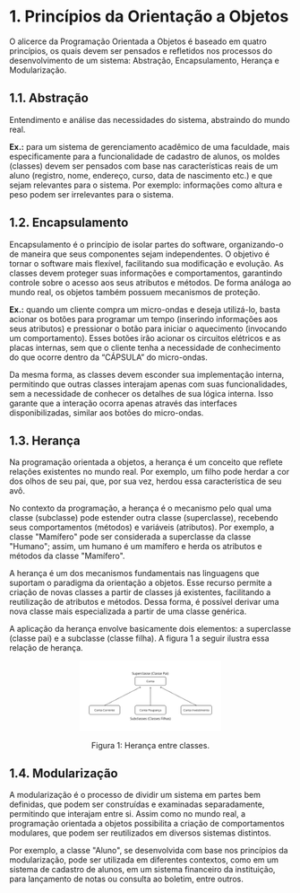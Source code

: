 # 1. Princípios da Orientação a Objetos

O alicerce da Programação Orientada a Objetos é baseado em quatro princípios, os quais devem ser pensados e refletidos nos processos do desenvolvimento de um sistema: Abstração, Encapsulamento, Herança e Modularização.

## 1.1. Abstração

Entendimento e análise das necessidades do sistema, abstraindo do mundo real.

**Ex.:** para um sistema de gerenciamento acadêmico de uma faculdade, mais especificamente para a funcionalidade de cadastro de alunos, os moldes (classes) devem ser pensados com base nas características reais de um aluno (registro, nome, endereço, curso, data de nascimento etc.) e que sejam relevantes para o sistema. Por exemplo: informações como altura e peso podem ser irrelevantes para o sistema.

## 1.2. Encapsulamento

Encapsulamento é o princípio de isolar partes do software, organizando-o de maneira que seus componentes sejam independentes. O objetivo é tornar o software mais flexível, facilitando sua modificação e evolução. As classes devem proteger suas informações e comportamentos, garantindo controle sobre o acesso aos seus atributos e métodos. De forma análoga ao mundo real, os objetos também possuem mecanismos de proteção.

**Ex.:** quando um cliente compra um micro-ondas e deseja utilizá-lo, basta acionar os botões para programar um tempo (inserindo informações aos seus atributos) e pressionar o botão para iniciar o aquecimento (invocando um comportamento). Esses botões irão acionar os circuitos elétricos e as placas internas, sem que o cliente tenha a necessidade de conhecimento do que ocorre dentro da “CÁPSULA” do micro-ondas.

Da mesma forma, as classes devem esconder sua implementação interna, permitindo que outras classes interajam apenas com suas funcionalidades, sem a necessidade de conhecer os detalhes de sua lógica interna. Isso garante que a interação ocorra apenas através das interfaces disponibilizadas, similar aos botões do micro-ondas.

## 1.3. Herança

Na programação orientada a objetos, a herança é um conceito que reflete relações existentes no mundo real. Por exemplo, um filho pode herdar a cor dos olhos de seu pai, que, por sua vez, herdou essa característica de seu avô.

No contexto da programação, a herança é o mecanismo pelo qual uma classe (subclasse) pode estender outra classe (superclasse), recebendo seus comportamentos (métodos) e variáveis (atributos). Por exemplo, a classe "Mamífero" pode ser considerada a superclasse da classe "Humano"; assim, um humano é um mamífero e herda os atributos e métodos da classe "Mamífero".

A herança é um dos mecanismos fundamentais nas linguagens que suportam o paradigma da orientação a objetos. Esse recurso permite a criação de novas classes a partir de classes já existentes, facilitando a reutilização de atributos e métodos. Dessa forma, é possível derivar uma nova classe mais especializada a partir de uma classe genérica.

A aplicação da herança envolve basicamente dois elementos: a superclasse (classe pai) e a subclasse (classe filha). A figura 1 a seguir ilustra essa relação de herança.

<div align="center">
    <img src="../imgs/heranca.png" width="50%"/>
    <p>Figura 1: Herança entre classes.</p>
</div>

## 1.4. Modularização

A modularização é o processo de dividir um sistema em partes bem definidas, que podem ser construídas e examinadas separadamente, permitindo que interajam entre si. Assim como no mundo real, a programação orientada a objetos possibilita a criação de comportamentos modulares, que podem ser reutilizados em diversos sistemas distintos.

Por exemplo, a classe "Aluno", se desenvolvida com base nos princípios da modularização, pode ser utilizada em diferentes contextos, como em um sistema de cadastro de alunos, em um sistema financeiro da instituição, para lançamento de notas ou consulta ao boletim, entre outros.
